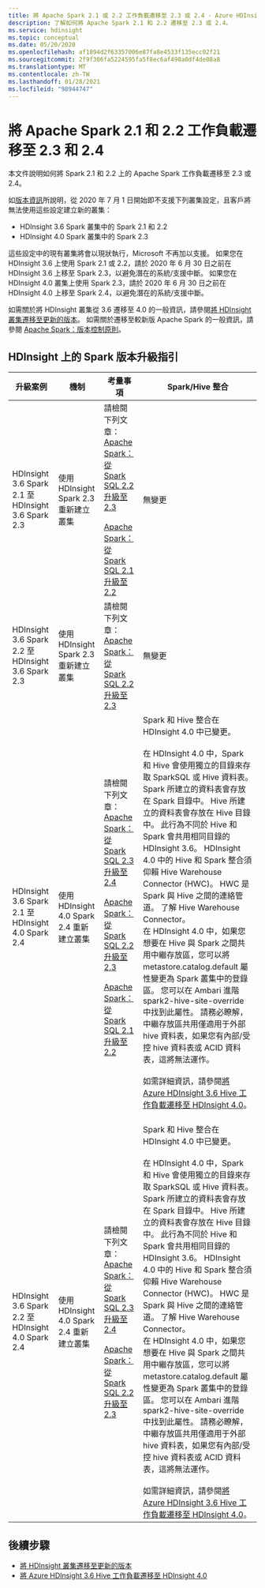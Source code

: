 ```yaml
---
title: 將 Apache Spark 2.1 或 2.2 工作負載遷移至 2.3 或 2.4 - Azure HDInsight
description: 了解如何將 Apache Spark 2.1 和 2.2 遷移至 2.3 或 2.4。
ms.service: hdinsight
ms.topic: conceptual
ms.date: 05/20/2020
ms.openlocfilehash: af1894d2f63357006e87fa8e4533f135ecc02f21
ms.sourcegitcommit: 2f9f306fa5224595fa5f8ec6af498a0df4de08a8
ms.translationtype: MT
ms.contentlocale: zh-TW
ms.lasthandoff: 01/28/2021
ms.locfileid: "98944747"
---
```

# <a name="migrate-apache-spark-21-and-22-workloads-to-23-and-24"></a>將 Apache Spark 2.1 和 2.2 工作負載遷移至 2.3 和 2.4

本文件說明如何將 Spark 2.1 和 2.2 上的 Apache Spark 工作負載遷移至 2.3 或 2.4。

如[版本資訊](../hdinsight-release-notes.md#upcoming-changes)所說明，從 2020 年 7 月 1 日開始即不支援下列叢集設定，且客戶將無法使用這些設定建立新的叢集：
 - HDInsight 3.6 Spark 叢集中的 Spark 2.1 和 2.2
 - HDInsight 4.0 Spark 叢集中的 Spark 2.3

這些設定中的現有叢集將會以現狀執行，Microsoft 不再加以支援。 如果您在 HDInsight 3.6 上使用 Spark 2.1 或 2.2，請於 2020 年 6 月 30 日之前在 HDInsight 3.6 上移至 Spark 2.3，以避免潛在的系統/支援中斷。 如果您在 HDInsight 4.0 叢集上使用 Spark 2.3，請於 2020 年 6 月 30 日之前在 HDInsight 4.0 上移至 Spark 2.4，以避免潛在的系統/支援中斷。

如需關於將 HDInsight 叢集從 3.6 遷移至 4.0 的一般資訊，請參閱[將 HDInsight 叢集遷移至更新的版本](../hdinsight-upgrade-cluster.md)。 如需關於遷移至較新版 Apache Spark 的一般資訊，請參閱 [Apache Spark：版本控制原則](https://spark.apache.org/versioning-policy.html)。

## <a name="guidance-on-spark-version-upgrades-on-hdinsight"></a>HDInsight 上的 Spark 版本升級指引

| 升級案例 | 機制 | 考量事項 | Spark/Hive 整合 |
|------------------|-----------|--------------------|------------------------|
|HDInsight 3.6 Spark 2.1 至 HDInsight 3.6 Spark 2.3| 使用 HDInsight Spark 2.3 重新建立叢集 | 請檢閱下列文章： <br> [Apache Spark：從 Spark SQL 2.2 升級至 2.3](https://spark.apache.org/docs/latest/sql-migration-guide.html#upgrading-from-spark-sql-22-to-23) <br><br> [Apache Spark：從 Spark SQL 2.1 升級至 2.2](https://spark.apache.org/docs/latest/sql-migration-guide.html#upgrading-from-spark-sql-21-to-22) | 無變更 |
|HDInsight 3.6 Spark 2.2 至 HDInsight 3.6 Spark 2.3 | 使用 HDInsight Spark 2.3 重新建立叢集 | 請檢閱下列文章： <br> [Apache Spark：從 Spark SQL 2.2 升級至 2.3](https://spark.apache.org/docs/latest/sql-migration-guide.html#upgrading-from-spark-sql-22-to-23) | 無變更 |
| HDInsight 3.6 Spark 2.1 至 HDInsight 4.0 Spark 2.4 | 使用 HDInsight 4.0 Spark 2.4 重新建立叢集 | 請檢閱下列文章： <br> [Apache Spark：從 Spark SQL 2.3 升級至 2.4](https://spark.apache.org/docs/latest/sql-migration-guide.html#upgrading-from-spark-sql-23-to-24) <br><br> [Apache Spark：從 Spark SQL 2.2 升級至 2.3](https://spark.apache.org/docs/latest/sql-migration-guide.html#upgrading-from-spark-sql-22-to-23) <br><br> [Apache Spark：從 Spark SQL 2.1 升級至 2.2](https://spark.apache.org/docs/latest/sql-migration-guide.html#upgrading-from-spark-sql-21-to-22) | Spark 和 Hive 整合在 HDInsight 4.0 中已變更。 <br><br> 在 HDInsight 4.0 中，Spark 和 Hive 會使用獨立的目錄來存取 SparkSQL 或 Hive 資料表。 Spark 所建立的資料表會存放在 Spark 目錄中。 Hive 所建立的資料表會存放在 Hive 目錄中。 此行為不同於 Hive 和 Spark 會共用相同目錄的 HDInsight 3.6。 HDInsight 4.0 中的 Hive 和 Spark 整合須仰賴 Hive Warehouse Connector (HWC)。 HWC 是 Spark 與 Hive 之間的連絡管道。 了解 Hive Warehouse Connector。 <br> 在 HDInsight 4.0 中，如果您想要在 Hive 與 Spark 之間共用中繼存放區，您可以將 metastore.catalog.default 屬性變更為 Spark 叢集中的登錄區。 您可以在 Ambari 進階 spark2-hive-site-override 中找到此屬性。 請務必瞭解，中繼存放區共用僅適用于外部 hive 資料表，如果您有內部/受控 hive 資料表或 ACID 資料表，這將無法運作。 <br><br>如需詳細資訊，請參閱[將 Azure HDInsight 3.6 Hive 工作負載遷移至 HDInsight 4.0](../interactive-query/apache-hive-migrate-workloads.md)。<br><br> |
| HDInsight 3.6 Spark 2.2 至 HDInsight 4.0 Spark 2.4 | 使用 HDInsight 4.0 Spark 2.4 重新建立叢集 | 請檢閱下列文章： <br> [Apache Spark：從 Spark SQL 2.3 升級至 2.4](https://spark.apache.org/docs/latest/sql-migration-guide.html#upgrading-from-spark-sql-23-to-24) <br><br> [Apache Spark：從 Spark SQL 2.2 升級至 2.3](https://spark.apache.org/docs/latest/sql-migration-guide.html#upgrading-from-spark-sql-22-to-23) | Spark 和 Hive 整合在 HDInsight 4.0 中已變更。 <br><br> 在 HDInsight 4.0 中，Spark 和 Hive 會使用獨立的目錄來存取 SparkSQL 或 Hive 資料表。 Spark 所建立的資料表會存放在 Spark 目錄中。 Hive 所建立的資料表會存放在 Hive 目錄中。 此行為不同於 Hive 和 Spark 會共用相同目錄的 HDInsight 3.6。 HDInsight 4.0 中的 Hive 和 Spark 整合須仰賴 Hive Warehouse Connector (HWC)。 HWC 是 Spark 與 Hive 之間的連絡管道。 了解 Hive Warehouse Connector。 <br> 在 HDInsight 4.0 中，如果您想要在 Hive 與 Spark 之間共用中繼存放區，您可以將 metastore.catalog.default 屬性變更為 Spark 叢集中的登錄區。 您可以在 Ambari 進階 spark2-hive-site-override 中找到此屬性。 請務必瞭解，中繼存放區共用僅適用于外部 hive 資料表，如果您有內部/受控 hive 資料表或 ACID 資料表，這將無法運作。 <br><br>如需詳細資訊，請參閱[將 Azure HDInsight 3.6 Hive 工作負載遷移至 HDInsight 4.0](../interactive-query/apache-hive-migrate-workloads.md)。|

## <a name="next-steps"></a>後續步驟

* [將 HDInsight 叢集遷移至更新的版本](../hdinsight-upgrade-cluster.md)
* [將 Azure HDInsight 3.6 Hive 工作負載遷移至 HDInsight 4.0](../interactive-query/apache-hive-migrate-workloads.md)
